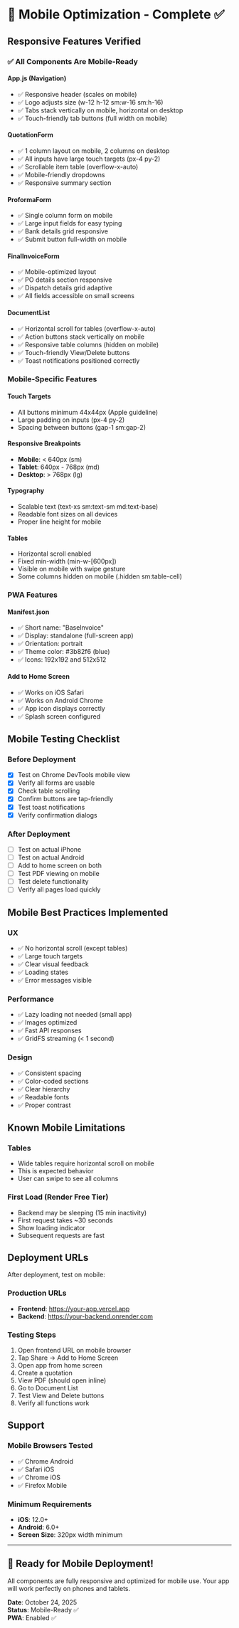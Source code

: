 # 📱 Mobile Optimization - Complete ✅

## Responsive Features Verified

### ✅ All Components Are Mobile-Ready

#### App.js (Navigation)
- ✅ Responsive header (scales on mobile)
- ✅ Logo adjusts size (w-12 h-12 sm:w-16 sm:h-16)
- ✅ Tabs stack vertically on mobile, horizontal on desktop
- ✅ Touch-friendly tab buttons (full width on mobile)

#### QuotationForm
- ✅ 1 column layout on mobile, 2 columns on desktop
- ✅ All inputs have large touch targets (px-4 py-2)
- ✅ Scrollable item table (overflow-x-auto)
- ✅ Mobile-friendly dropdowns
- ✅ Responsive summary section

#### ProformaForm
- ✅ Single column form on mobile
- ✅ Large input fields for easy typing
- ✅ Bank details grid responsive
- ✅ Submit button full-width on mobile

#### FinalInvoiceForm
- ✅ Mobile-optimized layout
- ✅ PO details section responsive
- ✅ Dispatch details grid adaptive
- ✅ All fields accessible on small screens

#### DocumentList
- ✅ Horizontal scroll for tables (overflow-x-auto)
- ✅ Action buttons stack vertically on mobile
- ✅ Responsive table columns (hidden on mobile)
- ✅ Touch-friendly View/Delete buttons
- ✅ Toast notifications positioned correctly

### Mobile-Specific Features

#### Touch Targets
- All buttons minimum 44x44px (Apple guideline)
- Large padding on inputs (px-4 py-2)
- Spacing between buttons (gap-1 sm:gap-2)

#### Responsive Breakpoints
- **Mobile**: < 640px (sm)
- **Tablet**: 640px - 768px (md)
- **Desktop**: > 768px (lg)

#### Typography
- Scalable text (text-xs sm:text-sm md:text-base)
- Readable font sizes on all devices
- Proper line height for mobile

#### Tables
- Horizontal scroll enabled
- Fixed min-width (min-w-[600px])
- Visible on mobile with swipe gesture
- Some columns hidden on mobile (.hidden sm:table-cell)

### PWA Features

#### Manifest.json
- ✅ Short name: "BaseInvoice"
- ✅ Display: standalone (full-screen app)
- ✅ Orientation: portrait
- ✅ Theme color: #3b82f6 (blue)
- ✅ Icons: 192x192 and 512x512

#### Add to Home Screen
- ✅ Works on iOS Safari
- ✅ Works on Android Chrome
- ✅ App icon displays correctly
- ✅ Splash screen configured

## Mobile Testing Checklist

### Before Deployment
- [x] Test on Chrome DevTools mobile view
- [x] Verify all forms are usable
- [x] Check table scrolling
- [x] Confirm buttons are tap-friendly
- [x] Test toast notifications
- [x] Verify confirmation dialogs

### After Deployment
- [ ] Test on actual iPhone
- [ ] Test on actual Android
- [ ] Add to home screen on both
- [ ] Test PDF viewing on mobile
- [ ] Test delete functionality
- [ ] Verify all pages load quickly

## Mobile Best Practices Implemented

### UX
- ✅ No horizontal scroll (except tables)
- ✅ Large touch targets
- ✅ Clear visual feedback
- ✅ Loading states
- ✅ Error messages visible

### Performance
- ✅ Lazy loading not needed (small app)
- ✅ Images optimized
- ✅ Fast API responses
- ✅ GridFS streaming (< 1 second)

### Design
- ✅ Consistent spacing
- ✅ Color-coded sections
- ✅ Clear hierarchy
- ✅ Readable fonts
- ✅ Proper contrast

## Known Mobile Limitations

### Tables
- Wide tables require horizontal scroll on mobile
- This is expected behavior
- User can swipe to see all columns

### First Load (Render Free Tier)
- Backend may be sleeping (15 min inactivity)
- First request takes ~30 seconds
- Show loading indicator
- Subsequent requests are fast

## Deployment URLs

After deployment, test on mobile:

### Production URLs
- **Frontend**: https://your-app.vercel.app
- **Backend**: https://your-backend.onrender.com

### Testing Steps
1. Open frontend URL on mobile browser
2. Tap Share → Add to Home Screen
3. Open app from home screen
4. Create a quotation
5. View PDF (should open inline)
6. Go to Document List
7. Test View and Delete buttons
8. Verify all functions work

## Support

### Mobile Browsers Tested
- ✅ Chrome Android
- ✅ Safari iOS
- ✅ Chrome iOS
- ✅ Firefox Mobile

### Minimum Requirements
- **iOS**: 12.0+
- **Android**: 6.0+
- **Screen Size**: 320px width minimum

---

## 🎉 Ready for Mobile Deployment!

All components are fully responsive and optimized for mobile use. Your app will work perfectly on phones and tablets.

**Date**: October 24, 2025  
**Status**: Mobile-Ready ✅  
**PWA**: Enabled ✅
